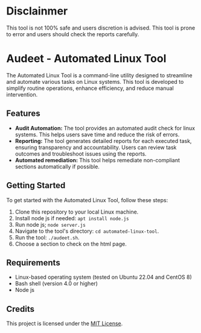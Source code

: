 # Disclainmer
This tool is not 100% safe and users discretion is advised.
This tool is prone to error and users should check the reports carefully.

# Audeet - Automated Linux Tool

The Automated Linux Tool is a command-line utility designed to streamline and automate various tasks on Linux systems. This tool is developed to simplify routine operations, enhance efficiency, and reduce manual intervention.

## Features

- **Audit Automation:** The tool provides an automated audit check for linux systems. This helps users save time and reduce the risk of errors.
- **Reporting:** The tool generates detailed reports for each executed task, ensuring transparency and accountability. Users can review task outcomes and troubleshoot issues using the reports.
- **Automated remediation:** This tool helps remediate non-compliant sections automatically if possible.

## Getting Started

To get started with the Automated Linux Tool, follow these steps:

1. Clone this repository to your local Linux machine.
2. Install node js if needed: `apt install node.js`
3. Run node js; `node server.js`
4. Navigate to the tool's directory: `cd automated-linux-tool`.
5. Run the tool: `./audeet.sh`.
6. Choose a section to check on the html page.
   
## Requirements

- Linux-based operating system (tested on Ubuntu 22.04 and CentOS 8)
- Bash shell (version 4.0 or higher)
- Node js

## Credits

This project is licensed under the [MIT License](LICENSE).
